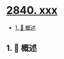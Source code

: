 # [2840. xxx](https://github.com/Tdahuyou/TNotes.leetcode/tree/main/notes/2840.%20xxx)

<!-- region:toc -->

- [1. 📝 概述](#1--概述)

<!-- endregion:toc -->

## 1. 📝 概述
